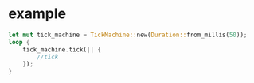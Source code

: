# example
```rust 
let mut tick_machine = TickMachine::new(Duration::from_millis(50));
loop {
    tick_machine.tick(|| {
        //tick
    });
}

```
